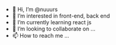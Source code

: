- 👋 Hi, I’m @nuuurs
- 👀 I’m interested in front-end, back end 
- 🌱 I’m currently learning react js
- 💞️ I’m looking to collaborate on ...
- 📫 How to reach me ...

<!---
nuuurs/nuuurs is a ✨ special ✨ repository because its `README.md` (this file) appears on your GitHub profile.
You can click the Preview link to take a look at your changes.
--->
